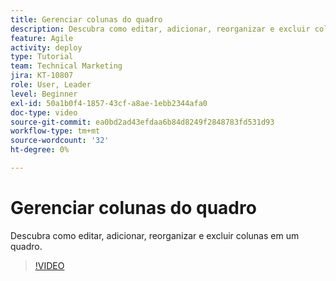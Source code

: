 ```yaml
---
title: Gerenciar colunas do quadro
description: Descubra como editar, adicionar, reorganizar e excluir colunas em um quadro.
feature: Agile
activity: deploy
type: Tutorial
team: Technical Marketing
jira: KT-10807
role: User, Leader
level: Beginner
exl-id: 50a1b0f4-1857-43cf-a8ae-1ebb2344afa0
doc-type: video
source-git-commit: ea0bd2ad43efdaa6b84d8249f2848783fd531d93
workflow-type: tm+mt
source-wordcount: '32'
ht-degree: 0%

---
```


# Gerenciar colunas do quadro

Descubra como editar, adicionar, reorganizar e excluir colunas em um quadro.

>[!VIDEO](https://video.tv.adobe.com/v/346570/?quality=12&learn=on)
